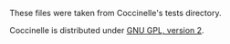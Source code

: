 These files were taken from Coccinelle's tests directory.

Coccinelle is distributed under [GNU GPL, version 2](https://www.gnu.org/licenses/old-licenses/gpl-2.0.txt).
